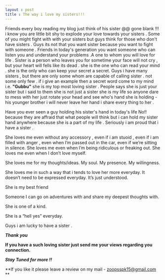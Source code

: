 ```yaml
---
layout : post 
title : The way i love my sisters!!!
---
```

Friends every boy reading my blog just think of his sister @@ gone blank !!! i know you are little bit shy to explode your love towards your sisters .
Some of you might fight with with your sisters but guys  think for those who don't have sisters . Guys its not that you want sister because you want to fight with someone . 
Friends in today's generation you want someone who can listen you and understand your problems .A one to whom you will love for life . 
Sister is a person who leaves you for sometime your face will not cry , but your heart will fells like its dead . she is the one who can read  your mind . 
she is the only who can keep your secret a secret. Guys i have many sisters , but there are only some whom are capable of calling sister . not some only few .
if i give an example then a secret word come to my mind i.e. **"Gubbu"** she is my top most loving sister .
People says she is just your sister but i said to them she is not just a sister she is my life so anyone dare to mess with her just rotate your head and see who's hand she is holding - his younger brother i will never leave her hand i share every thing to her .

Have you ever seen a guy holding his sister's hand in today's life 
No!! because they are affraid that what people will think but i can hold my sister hand anywhere because she is a part of my life . 
Seriously i am proud that i have a sister .

She loves me even without any accessory , even if i am stuoid , even if i am filled with anger ,
even when I’m passed out in the car, even if we’re sitting in silence. 
She loves me even when I’m being ridiculous or freaking out. She loves me even when I don’t love myself.

She loves me for my thoughts/ideas. My soul. My presence. My willingness.

She loves me in such a way that i tends to   love her more everyday. It doesn’t need to be expressed everyday. It’s just understood.

She is my best friend

Someone I can go on adventures with and share my deepest thoughts with.

She is one of a kind.

She is a “hell yes” everyday.

Guys i am lucky to have a sister .

***Thank you***          



**If you have a such loving sister just send me your views regarding you connection.**

***Stay Tuned for more !!***

**If you like it please leave a review on my mail - zoopsspk15@gmail.com    **
